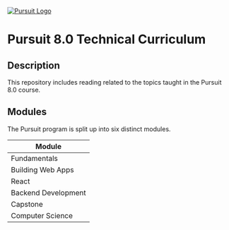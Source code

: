 [![Pursuit Logo](https://avatars1.githubusercontent.com/u/5825944?s=200&v=4)](https://pursuit.org)

# Pursuit 8.0 Technical Curriculum

## Description

This repository includes reading related to the topics taught in the Pursuit 8.0 course.

## Modules

The Pursuit program is split up into six distinct modules.

| Module              |
| ------------------- |
| Fundamentals        |
| Building Web Apps   |
| React      |
| Backend Development |
| Capstone            |
| Computer Science    |
